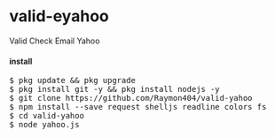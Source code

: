 # valid-eyahoo
Valid Check Email Yahoo

#### install

<pre>
$ pkg update && pkg upgrade
$ pkg install git -y && pkg install nodejs -y
$ git clone https://github.com/Raymon404/valid-yahoo
$ npm install --save request shelljs readline colors fs
$ cd valid-yahoo
$ node yahoo.js
</pre>
